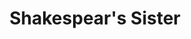 ---
title: "Shakespear's Sister"
summary: "Shakespears Sister were formed by in 1988, and was her first musical outing since leaving , and initially a solo project. American backing vocalist and guitarist began working with Fahey in 1989 and Shakespear's Sister became a duo as of their 1989 hit single \"You're History\". After a string of hit singles and two successful albums, Fahey and Detroit split in 1993. Fahey resumed as the sole member until 1996. In 2009, after a 13-year hiatus, Fahey resurrected the band to release a new album. In May 2019 Shakespears Sister have announced their reunion."
image: "shakespear-s-sister.jpg"
---